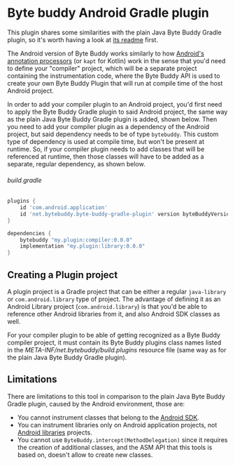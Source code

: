 # Byte buddy Android Gradle plugin

This plugin shares some similarities with the plain Java Byte Buddy Gradle plugin, so it's worth having a look at [its
readme](../README.md) first.

The Android version of Byte Buddy works similarly to
how [Android's annotation processors](https://developer.android.com/studio/build/dependencies#annotation_processor) (or
`kapt` for Kotlin) work in the sense that you'd need to define your "compiler" project, which will be a separate project
containing the instrumentation code, where the Byte Buddy API is used to create your own Byte Buddy Plugin that will
run at compile time of the host Android project.

In order to add your compiler plugin to an Android project, you'd first need to apply the Byte Buddy Gradle plugin to
said Android project, the same way as the plain Java Byte Buddy Gradle plugin is added, shown below. Then you need to
add your compiler plugin as a dependency of the Android project, but said dependency needs to be of type `bytebuddy`.
This custom type of dependency is used at compile time, but won't be present at runtime. So, if your compiler plugin
needs to add classes that will be referenced at runtime, then those classes will have to be added as a separate, regular
dependency, as shown below.

###### build.gradle

```groovy
plugins {
    id 'com.android.application'
    id 'net.bytebuddy.byte-buddy-gradle-plugin' version byteBuddyVersion
}

dependencies {
    bytebuddy "my.plugin:compiler:0.0.0"
    implementation "my.plugin:library:0.0.0"
}
```

## Creating a Plugin project

A plugin project is a Gradle project that can be either a regular `java-library` or `com.android.library` type of
project. The advantage of defining it as an Android Library project (`com.android.library`) is that you'd be able
to reference other Android libraries from it, and also Android SDK classes as well.

For your compiler plugin to be able of getting recognized as a Byte Buddy compiler project, it must contain its
Byte Buddy plugins class names listed in the *META-INF/net.bytebuddy/build.plugins* resource file (same way as for the
plain Java Byte Buddy Gradle plugin).

## Limitations

There are limitations to this tool in comparison to the plain Java Byte Buddy Gradle plugin, caused by the Android
environment, those are:

- You cannot instrument classes that belong to the [Android SDK](https://developer.android.com/reference/packages).
- You can instrument libraries only on Android application projects,
  not [Android libraries](https://developer.android.com/studio/projects/android-library) projects.
- You cannot use `ByteBuddy.intercept(MethodDelegation)` since it requires the creation of additional classes, and the
  ASM API that this tools is based on, doesn't allow to create new classes.